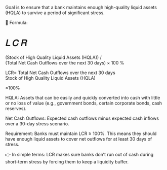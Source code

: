 Goal is to ensure that a bank maintains enough high-quality liquid assets (HQLA) to survive a period of significant stress.

🔹 Formula:

𝐿
𝐶
𝑅
=
(Stock of High Quality Liquid Assets (HQLA)) / 
(Total Net Cash Outflows over the next 30 days)
×
100
%

LCR=
Total Net Cash Outflows over the next 30 days
Stock of High Quality Liquid Assets (HQLA)
	​

×100%

HQLA: Assets that can be easily and quickly converted into cash with little or no loss of value (e.g., government bonds, certain corporate bonds, cash reserves).

Net Cash Outflows: Expected cash outflows minus expected cash inflows over a 30-day stress scenario.

Requirement:
Banks must maintain LCR ≥ 100%.
This means they should have enough liquid assets to cover net outflows for at least 30 days of stress.

👉 In simple terms:
LCR makes sure banks don’t run out of cash during short-term stress by forcing them to keep a liquidity buffer.
